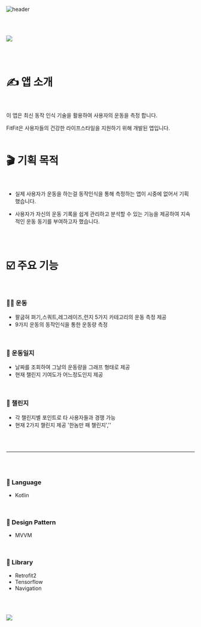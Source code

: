 ![header](https://capsule-render.vercel.app/api?type=wave&color=496FF6&height=300&section=header&text=FitFit&fontSize=60&fontColor=ffffff)

<br/><br/>

<!--![App Icon](https://github.com/Oscar-World/FishingGame/blob/master/app_icon.png)
-->

<img src="https://img.shields.io/badge/팀 프로젝트-BCE0FF?style=flat-square&logoColor=000000"/>


<br/><br/>

# ✍️ 앱 소개

<br/>

이 앱은 최신 동작 인식 기술을 활용하여 사용자의 운동을 측정 합니다.

FitFit은 사용자들의 건강한 라이프스타일을 지원하기 위해 개발된 앱입니다. 
<br/><br/>


# 🎬 기획 목적

<br/>

- 실제 사용자가 운동을 하는걸 동작인식을 통해 측정하는 앱이 시중에 없어서 기획 했습니다.

- 사용자가 자신의 운동 기록을 쉽게 관리하고 분석할 수 있는 기능을 제공하여 지속적인 운동 동기를 부여하고자 했습니다.

<br/><br/>

# ☑️ 주요 기능

<br/>

###  🏃‍♂️ 운동
- 팔굽혀 펴기,스쿼트,레그레이즈,런지 5가지 카테고리의 운동 측정 제공
- 9가지 운동의 동작인식을 통한 운동량 측정

<br/>

### 📕 운동일지
- 날짜를 조회하여 그날의 운동량을 그래프 형태로 제공
- 현재 챌린지 기여도가 어느정도인지 제공

<br/>

### 🥇 챌린지
- 각 챌린지별 포인트로 타 사용자들과 경쟁 가능
- 현재 2가지 챌린지 제공 '한놈만 패 챌린지',''

<br/><br/>

---

<br/><br/>

### 🔡 Language
- Kotlin

<br/>

### 🧩 Design Pattern
- MVVM

<br/>

### 📖 Library
- Retrofit2
- Tensorflow
- Navigation

<br/><br/>

<img src="https://capsule-render.vercel.app/api?type=waving&color=496FF6&height=150&section=footer" />
